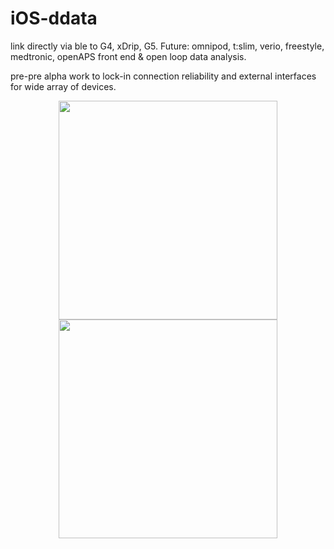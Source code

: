# iOS-ddata
link directly via ble to G4, xDrip, G5. Future: omnipod, t:slim, verio, freestyle, medtronic, openAPS front end &amp; open loop data analysis.


pre-pre alpha work to lock-in connection reliability and external interfaces for wide array of devices.

<p align="center">
  <img src="https://github.com/hackingtype1/iOS-ddata/blob/master/IMG_5081.PNG?raw=true" width="350"/>
  <img src="https://github.com/hackingtype1/iOS-ddata/blob/master/IMG_5052.PNG?raw=true" width="350"/>
</p
